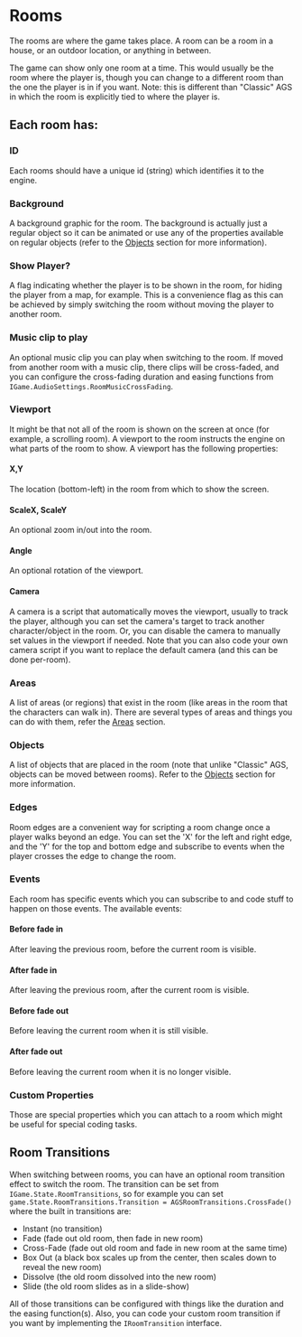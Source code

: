 # Rooms

The rooms are where the game takes place. A room can be a room in a house, or an outdoor location, or anything in between.

The game can show only one room at a time. This would usually be the room where the player is, though you can change to a different room than the one the player is in if you want. Note: this is different than "Classic" AGS in which the room is explicitly tied to where the player is.

## Each room has:

### ID

Each rooms should have a unique id (string) which identifies it to the engine.

### Background

A background graphic for the room. The background is actually just a regular object so it can be animated or use any of the properties available on regular objects (refer to the [Objects](objects.md) section for more information).

### Show Player? 

A flag indicating whether the player is to be shown in the room, for hiding the player from a map, for example. This is a convenience flag as this can be achieved by simply switching the room without moving the player to another room.

### Music clip to play

An optional music clip you can play when switching to the room. If moved from another room with a music clip, there clips will be cross-faded, and you can configure the cross-fading duration and easing functions from `IGame.AudioSettings.RoomMusicCrossFading`.

### Viewport

It might be that not all of the room is shown on the screen at once (for example, a scrolling room). A viewport to the room instructs the engine on what parts of the room to show. A viewport has the following properties:
#### X,Y

The location (bottom-left) in the room from which to show the screen.

#### ScaleX, ScaleY

An optional zoom in/out into the room.

#### Angle

An optional rotation of the viewport.

#### Camera

A camera is a script that automatically moves the viewport, usually to track the player, although you can set the camera's target to track another character/object in the room. Or, you can disable the camera to manually set values in the viewport if needed. Note that you can also code your own camera script if you want to replace the default camera (and this can be done per-room).
	
### Areas

A list of areas (or regions) that exist in the room (like areas in the room that the characters can walk in). There are several types of areas and things you can do with them, refer the [Areas](areas.md) section.

### Objects

A list of objects that are placed in the room (note that unlike "Classic" AGS, objects can be moved between rooms). Refer to the [Objects](objects.md) section for more information.

### Edges

Room edges are a convenient way for scripting a room change once a player walks beyond an edge. You can set the 'X' for the left and right edge, and the 'Y' for the top and bottom edge and subscribe to events when the player crosses the edge to change the room.

### Events

Each room has specific events which you can subscribe to and code stuff to happen on those events. The available events:
#### Before fade in

After leaving the previous room, before the current room is visible.

#### After fade in

After leaving the previous room, after the current room is visible.

#### Before fade out

Before leaving the current room when it is still visible.

#### After fade out

Before leaving the current room when it is no longer visible.

### Custom Properties

Those are special properties which you can attach to a room which might be useful for special coding tasks.

## Room Transitions

When switching between rooms, you can have an optional room transition effect to switch the room.
The transition can be set from `IGame.State.RoomTransitions`, so for example you can set `game.State.RoomTransitions.Transition = AGSRoomTransitions.CrossFade()` where the built in transitions are:

- Instant (no transition)
- Fade (fade out old room, then fade in new room)
- Cross-Fade (fade out old room and fade in new room at the same time)
- Box Out (a black box scales up from the center, then scales down to reveal the new room)
- Dissolve (the old room dissolved into the new room)
- Slide (the old room slides as in a slide-show)

All of those transitions can be configured with things like the duration and the easing function(s). 
Also, you can code your custom room transition if you want by implementing the `IRoomTransition` interface.
